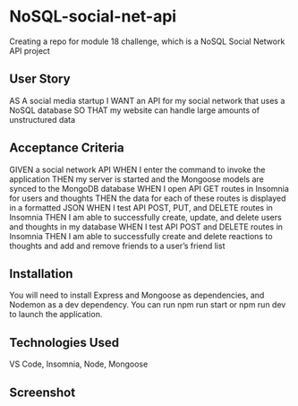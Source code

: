 # NoSQL-social-net-api
Creating a repo for module 18 challenge, which is a NoSQL Social Network API project


## User Story
AS A social media startup
I WANT an API for my social network that uses a NoSQL database
SO THAT my website can handle large amounts of unstructured data

## Acceptance Criteria
GIVEN a social network API
WHEN I enter the command to invoke the application
THEN my server is started and the Mongoose models are synced to the MongoDB database
WHEN I open API GET routes in Insomnia for users and thoughts
THEN the data for each of these routes is displayed in a formatted JSON
WHEN I test API POST, PUT, and DELETE routes in Insomnia
THEN I am able to successfully create, update, and delete users and thoughts in my database
WHEN I test API POST and DELETE routes in Insomnia
THEN I am able to successfully create and delete reactions to thoughts and add and remove friends to a user’s friend list

## Installation
You will need to install Express and Mongoose as dependencies, and Nodemon as a dev dependency. You can run npm run start or npm run dev to launch the application. 

## Technologies Used
VS Code, Insomnia, Node, Mongoose

## Screenshot


